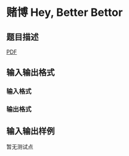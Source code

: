 # 赌博 Hey, Better Bettor

## 题目描述

[problemUrl]: https://uva.onlinejudge.org/index.php?option=com_onlinejudge&Itemid=8&category=448&page=show_problem&problem=4365

[PDF](https://uva.onlinejudge.org/external/15/p1573.pdf)

## 输入输出格式

### 输入格式

### 输出格式

## 输入输出样例

暂无测试点

